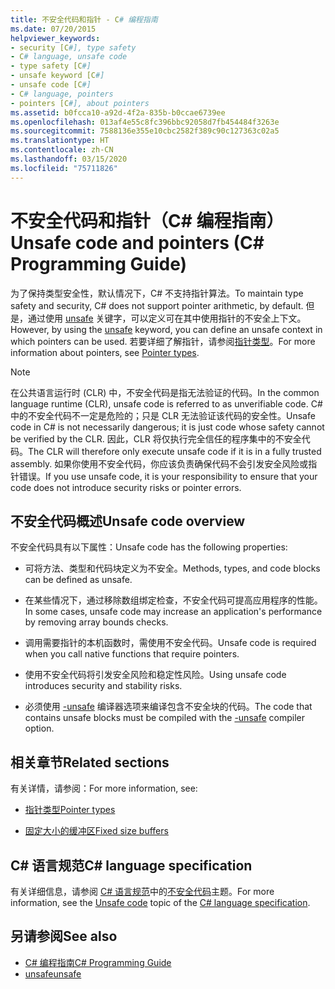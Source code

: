 ```yaml
---
title: 不安全代码和指针 - C# 编程指南
ms.date: 07/20/2015
helpviewer_keywords:
- security [C#], type safety
- C# language, unsafe code
- type safety [C#]
- unsafe keyword [C#]
- unsafe code [C#]
- C# language, pointers
- pointers [C#], about pointers
ms.assetid: b0fcca10-a92d-4f2a-835b-b0ccae6739ee
ms.openlocfilehash: 013af4e55c8fc396bbc92058d7fb454484f3263e
ms.sourcegitcommit: 7588136e355e10cbc2582f389c90c127363c02a5
ms.translationtype: HT
ms.contentlocale: zh-CN
ms.lasthandoff: 03/15/2020
ms.locfileid: "75711826"
---
```

# <a name="unsafe-code-and-pointers-c-programming-guide"></a><span data-ttu-id="3d30d-102">不安全代码和指针（C# 编程指南）</span><span class="sxs-lookup"><span data-stu-id="3d30d-102">Unsafe code and pointers (C# Programming Guide)</span></span>

<span data-ttu-id="3d30d-103">为了保持类型安全性，默认情况下，C# 不支持指针算法。</span><span class="sxs-lookup"><span data-stu-id="3d30d-103">To maintain type safety and security, C# does not support pointer arithmetic, by default.</span></span> <span data-ttu-id="3d30d-104">但是，通过使用 [unsafe](../../language-reference/keywords/unsafe.md) 关键字，可以定义可在其中使用指针的不安全上下文。</span><span class="sxs-lookup"><span data-stu-id="3d30d-104">However, by using the [unsafe](../../language-reference/keywords/unsafe.md) keyword, you can define an unsafe context in which pointers can be used.</span></span> <span data-ttu-id="3d30d-105">若要详细了解指针，请参阅[指针类型](pointer-types.md)。</span><span class="sxs-lookup"><span data-stu-id="3d30d-105">For more information about pointers, see [Pointer types](pointer-types.md).</span></span>  
  
> [!NOTE]
> <span data-ttu-id="3d30d-106">在公共语言运行时 (CLR) 中，不安全代码是指无法验证的代码。</span><span class="sxs-lookup"><span data-stu-id="3d30d-106">In the common language runtime (CLR), unsafe code is referred to as unverifiable code.</span></span> <span data-ttu-id="3d30d-107">C# 中的不安全代码不一定是危险的；只是 CLR 无法验证该代码的安全性。</span><span class="sxs-lookup"><span data-stu-id="3d30d-107">Unsafe code in C# is not necessarily dangerous; it is just code whose safety cannot be verified by the CLR.</span></span> <span data-ttu-id="3d30d-108">因此，CLR 将仅执行完全信任的程序集中的不安全代码。</span><span class="sxs-lookup"><span data-stu-id="3d30d-108">The CLR will therefore only execute unsafe code if it is in a fully trusted assembly.</span></span> <span data-ttu-id="3d30d-109">如果你使用不安全代码，你应该负责确保代码不会引发安全风险或指针错误。</span><span class="sxs-lookup"><span data-stu-id="3d30d-109">If you use unsafe code, it is your responsibility to ensure that your code does not introduce security risks or pointer errors.</span></span>  
  
## <a name="unsafe-code-overview"></a><span data-ttu-id="3d30d-110">不安全代码概述</span><span class="sxs-lookup"><span data-stu-id="3d30d-110">Unsafe code overview</span></span>

<span data-ttu-id="3d30d-111">不安全代码具有以下属性：</span><span class="sxs-lookup"><span data-stu-id="3d30d-111">Unsafe code has the following properties:</span></span>

- <span data-ttu-id="3d30d-112">可将方法、类型和代码块定义为不安全。</span><span class="sxs-lookup"><span data-stu-id="3d30d-112">Methods, types, and code blocks can be defined as unsafe.</span></span>

- <span data-ttu-id="3d30d-113">在某些情况下，通过移除数组绑定检查，不安全代码可提高应用程序的性能。</span><span class="sxs-lookup"><span data-stu-id="3d30d-113">In some cases, unsafe code may increase an application's performance by removing array bounds checks.</span></span>

- <span data-ttu-id="3d30d-114">调用需要指针的本机函数时，需使用不安全代码。</span><span class="sxs-lookup"><span data-stu-id="3d30d-114">Unsafe code is required when you call native functions that require pointers.</span></span>

- <span data-ttu-id="3d30d-115">使用不安全代码将引发安全风险和稳定性风险。</span><span class="sxs-lookup"><span data-stu-id="3d30d-115">Using unsafe code introduces security and stability risks.</span></span>

- <span data-ttu-id="3d30d-116">必须使用 [-unsafe](../../language-reference/compiler-options/unsafe-compiler-option.md) 编译器选项来编译包含不安全块的代码。</span><span class="sxs-lookup"><span data-stu-id="3d30d-116">The code that contains unsafe blocks must be compiled with the [-unsafe](../../language-reference/compiler-options/unsafe-compiler-option.md) compiler option.</span></span>
  
## <a name="related-sections"></a><span data-ttu-id="3d30d-117">相关章节</span><span class="sxs-lookup"><span data-stu-id="3d30d-117">Related sections</span></span>

<span data-ttu-id="3d30d-118">有关详情，请参阅：</span><span class="sxs-lookup"><span data-stu-id="3d30d-118">For more information, see:</span></span>

- [<span data-ttu-id="3d30d-119">指针类型</span><span class="sxs-lookup"><span data-stu-id="3d30d-119">Pointer types</span></span>](pointer-types.md)

- [<span data-ttu-id="3d30d-120">固定大小的缓冲区</span><span class="sxs-lookup"><span data-stu-id="3d30d-120">Fixed size buffers</span></span>](fixed-size-buffers.md)

## <a name="c-language-specification"></a><span data-ttu-id="3d30d-121">C# 语言规范</span><span class="sxs-lookup"><span data-stu-id="3d30d-121">C# language specification</span></span>

<span data-ttu-id="3d30d-122">有关详细信息，请参阅 [C# 语言规范](~/_csharplang/spec/introduction.md)中的[不安全代码](~/_csharplang/spec/unsafe-code.md)主题。</span><span class="sxs-lookup"><span data-stu-id="3d30d-122">For more information, see the [Unsafe code](~/_csharplang/spec/unsafe-code.md) topic of the [C# language specification](~/_csharplang/spec/introduction.md).</span></span>
  
## <a name="see-also"></a><span data-ttu-id="3d30d-123">另请参阅</span><span class="sxs-lookup"><span data-stu-id="3d30d-123">See also</span></span>

- [<span data-ttu-id="3d30d-124">C# 编程指南</span><span class="sxs-lookup"><span data-stu-id="3d30d-124">C# Programming Guide</span></span>](../index.md)
- [<span data-ttu-id="3d30d-125">unsafe</span><span class="sxs-lookup"><span data-stu-id="3d30d-125">unsafe</span></span>](../../language-reference/keywords/unsafe.md)
